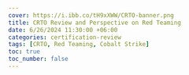 ```yaml
---
cover: https://i.ibb.co/tH9xXWW/CRTO-banner.png
title: CRTO Review and Perspective on Red Teaming
date: 6/26/2024 11:30:00 +06:00
categories: certification-review
tags: [CRTO, Red Teaming, Cobalt Strike]
toc: true
toc_number: false
---
```

